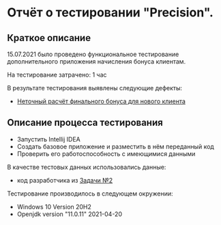 # Отчёт о тестировании "Precision".

## Краткое описание

15.07.2021 было проведено функциональное тестирование дополнительного приложения начисления бонуса клиентам.

На тестирование затрачено: 1 час

В результате тестирования выявлены следующие дефекты:
* [Неточный расчёт финального бонуса для нового клиента](https://github.com/irikras/Precision/issues/1#issue-945703422)


## Описание процесса тестирования

- Запустить Intellij IDEA
- Создать базовое приложение и разместить в нём переданный код
- Проверить его работоспособность с имеющимися данными


В качестве тестовых данных использовались данные:
* код разработчика из [Задачи №2](https://github.com/netology-code/javaqa-homeworks/tree/master/programming)
    

Тестирование производилось в следующем окружении:
* Windows 10 Version 20H2
* Openjdk version "11.0.11" 2021-04-20

